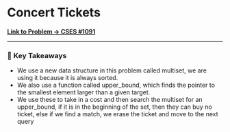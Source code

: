 # Concert Tickets

**[Link to Problem → CSES #1091](https://cses.fi/problemset/task/1091/)**

--- 

### 🧠 Key Takeaways

- We use a new data structure in this problem called multiset, we are using it because it is always sorted.
- We also use a function called upper_bound, which finds the pointer to the smallest element larger than a given target.
- We use these to take in a cost and then search the multiset for an upper_bound, if it is in the beginning of the set, then they can buy no ticket, else if we find a match, we erase the ticket and move to the next query